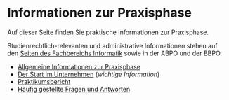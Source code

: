 # Informationen zur Praxisphase

Auf dieser Seite finden Sie praktische Informationen zur Praxisphase.

Studienrechtlich-relevanten und administrative Informationen stehen auf den [Seiten des Fachbereichs Informatik](https://fbi.h-da.de/studium/studienorganisation/) sowie in der ABPO und der BBPO.

<!-- ## Praxisphase -->

* [Allgemeine Informationen zur Praxisphase](./praxisphase/allg_informationen.md) 
* [Der Start im Unternehmen](./praxisphase/start_im_unternehmen.md) (_wichtige Information_)
* [Praktikumsbericht](./praxisphase/bericht.md)
* [Häufig gestellte Fragen und Antworten](./praxisphase/questions_answers.md)